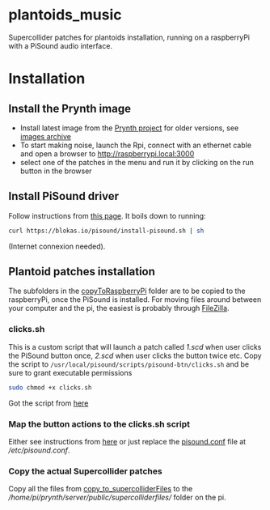 # plantoids_music
Supercollider patches for plantoids installation, running on a raspberryPi with a PiSound audio interface.

# Installation

## Install the Prynth image
- Install latest image from the [Prynth project](https://prynth.github.io/create/create.html)
for older versions, see [images archive](http://idmil.org/pubfiles/software/prynth/)
- To start making noise, launch the Rpi, connect with an ethernet cable and open a browser to http://raspberrypi.local:3000
- select one of the patches in the menu and run it by clicking on the run button in the browser

## Install PiSound driver
Follow instructions from [this page](https://www.blokas.io/pisound/docs/Software/).
It boils down to running:

```bash
curl https://blokas.io/pisound/install-pisound.sh | sh
```

(Internet connexion needed).


## Plantoid patches installation

The subfolders in the [copyToRaspberryPi](copyToRaspberryPi) folder are to be copied to the raspberryPi, once the PiSound is installed. For moving files around between your computer and the pi, the easiest is probably through [FileZilla](https://www.raspberrypi.org/documentation/remote-access/ssh/sftp.md).

### clicks.sh
This is a custom script that will launch a patch called *1.scd* when user clicks the PiSound button once, *2.scd* when user clicks the button twice etc.
Copy the script to ```/usr/local/pisound/scripts/pisound-btn/clicks.sh``` and be sure to grant executable permissions

```bash
sudo chmod +x clicks.sh
```
Got the script from [here](https://github.com/poetaster/pisound-prynth/blob/master/usr/local/pisound/scripts/pisound-btn/clicks.sh)

### Map the button actions to the clicks.sh script
Either see instructions from [here](https://www.blokas.io/pisound/docs/The-Button/)
or just replace the [pisound.conf](copyToRaspberryPi/copy_to_etc/pisound.conf) file at */etc/pisound.conf*.

### Copy the actual Supercollider patches
Copy all the files from [copy_to_supercolliderFiles](copyToRaspberryPi/copy_to_supercolliderFiles) to the */home/pi/prynth/server/public/supercolliderfiles/* folder on the pi.
